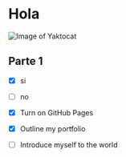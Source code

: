 # Hola 

![Image of Yaktocat](https://octodex.github.com/images/yaktocat.png)

## Parte 1

- [x] si 
- [ ] no


- [x] Turn on GitHub Pages
- [x] Outline my portfolio
- [ ] Introduce myself to the world
